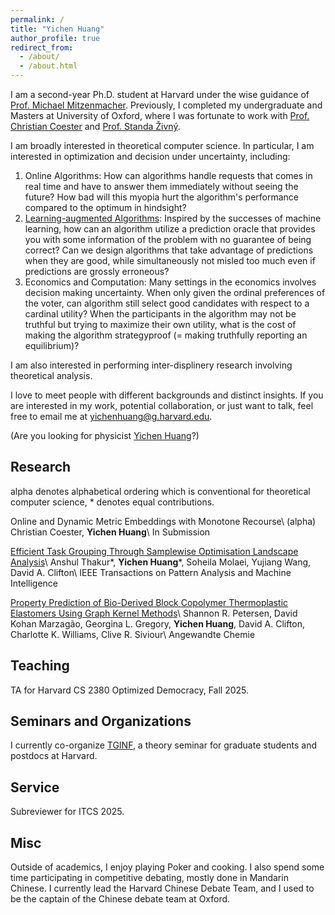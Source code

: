 ```yaml
---
permalink: /
title: "Yichen Huang"
author_profile: true
redirect_from: 
  - /about/
  - /about.html
---
```


I am a second-year Ph.D. student at Harvard under the wise guidance of [Prof. Michael Mitzenmacher](https://www.eecs.harvard.edu/~michaelm/). Previously, I completed my undergraduate and Masters at University of Oxford, where I was fortunate to work with [Prof. Christian Coester](https://www.cs.ox.ac.uk/people/christian.coester/) and [Prof. Standa Živný](https://www.cs.ox.ac.uk/standa.zivny/).

I am broadly interested in theoretical computer science. In particular, I am interested in optimization and decision under uncertainty, including:
1. Online Algorithms: How can algorithms handle requests that comes in real time and have to answer them immediately without seeing the future? How bad will this myopia hurt the algorithm's performance compared to the optimum in hindsight?
2. [Learning-augmented Algorithms](https://algorithms-with-predictions.github.io/): Inspired by the successes of machine learning, how can an algorithm utilize a prediction oracle that provides you with some information of the problem with no guarantee of being correct? Can we design algorithms that take advantage of predictions when they are good, while simultaneously not misled too much even if predictions are grossly erroneous? 
3. Economics and Computation: Many settings in the economics involves decision making uncertainty. When only given the ordinal preferences of the voter, can algorithm still select good candidates with respect to a cardinal utility? When the participants in the algorithm may not be truthful but trying to maximize their own utility, what is the cost of making the algorithm strategyproof (= making truthfully reporting an equilibrium)?

I am also interested in performing inter-displinery research involving theoretical analysis.

I love to meet people with different backgrounds and distinct insights. If you are interested in my work, potential collaboration, or just want to talk, feel free to email me at yichenhuang@g.harvard.edu.

(Are you looking for physicist [Yichen Huang](https://sites.google.com/site/yichenhuanghomepage/)?)

## Research
alpha denotes alphabetical ordering which is conventional for theoretical computer science, \* denotes equal contributions.

Online and Dynamic Metric Embeddings with Monotone Recourse\\
(alpha) Christian Coester, **Yichen Huang**\\
In Submission

[Efficient Task Grouping Through Samplewise Optimisation Landscape Analysis](https://ieeexplore.ieee.org/document/11078907)\\
Anshul Thakur\*, **Yichen Huang**\*, Soheila Molaei, Yujiang Wang, David A. Clifton\\
IEEE Transactions on Pattern Analysis and Machine Intelligence

[Property Prediction of Bio-Derived Block Copolymer Thermoplastic Elastomers Using Graph Kernel Methods](https://onlinelibrary.wiley.com/doi/10.1002/anie.202411097)\\
Shannon R. Petersen, David Kohan Marzagão, Georgina L. Gregory, **Yichen Huang**, David A. Clifton, Charlotte K. Williams, Clive R. Siviour\\
Angewandte Chemie

## Teaching
TA for Harvard CS 2380 Optimized Democracy, Fall 2025.

## Seminars and Organizations
I currently co-organize [TGINF](https://sites.google.com/view/harvardtginf/), a theory seminar for graduate students and postdocs at Harvard.

## Service
Subreviewer for ITCS 2025.

## Misc
Outside of academics, I enjoy playing Poker and cooking. I also spend some time participating in competitive debating, mostly done in Mandarin Chinese. I currently lead the Harvard Chinese Debate Team, and I used to be the captain of the Chinese debate team at Oxford.
